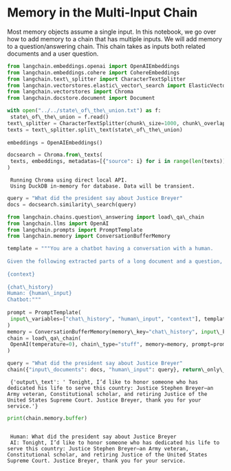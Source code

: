 # Memory in the Multi-Input Chain

Most memory objects assume a single input. In this notebook, we go over how to add memory to a chain that has multiple inputs. We will add memory to a question/answering chain. This chain takes as inputs both related documents and a user question.

```python
from langchain.embeddings.openai import OpenAIEmbeddings  
from langchain.embeddings.cohere import CohereEmbeddings  
from langchain.text\_splitter import CharacterTextSplitter  
from langchain.vectorstores.elastic\_vector\_search import ElasticVectorSearch  
from langchain.vectorstores import Chroma  
from langchain.docstore.document import Document  

```

```python
with open("../../state\_of\_the\_union.txt") as f:  
 state\_of\_the\_union = f.read()  
text\_splitter = CharacterTextSplitter(chunk\_size=1000, chunk\_overlap=0)  
texts = text\_splitter.split\_text(state\_of\_the\_union)  
  
embeddings = OpenAIEmbeddings()  

```

```python
docsearch = Chroma.from\_texts(  
 texts, embeddings, metadatas=[{"source": i} for i in range(len(texts))]  
)  

```

```text
 Running Chroma using direct local API.  
 Using DuckDB in-memory for database. Data will be transient.  

```

```python
query = "What did the president say about Justice Breyer"  
docs = docsearch.similarity\_search(query)  

```

```python
from langchain.chains.question\_answering import load\_qa\_chain  
from langchain.llms import OpenAI  
from langchain.prompts import PromptTemplate  
from langchain.memory import ConversationBufferMemory  

```

```python
template = """You are a chatbot having a conversation with a human.  
  
Given the following extracted parts of a long document and a question, create a final answer.  
  
{context}  
  
{chat\_history}  
Human: {human\_input}  
Chatbot:"""  
  
prompt = PromptTemplate(  
 input\_variables=["chat\_history", "human\_input", "context"], template=template  
)  
memory = ConversationBufferMemory(memory\_key="chat\_history", input\_key="human\_input")  
chain = load\_qa\_chain(  
 OpenAI(temperature=0), chain\_type="stuff", memory=memory, prompt=prompt  
)  

```

```python
query = "What did the president say about Justice Breyer"  
chain({"input\_documents": docs, "human\_input": query}, return\_only\_outputs=True)  

```

```text
 {'output\_text': ' Tonight, I’d like to honor someone who has dedicated his life to serve this country: Justice Stephen Breyer—an Army veteran, Constitutional scholar, and retiring Justice of the United States Supreme Court. Justice Breyer, thank you for your service.'}  

```

```python
print(chain.memory.buffer)  

```

```text
   
 Human: What did the president say about Justice Breyer  
 AI: Tonight, I’d like to honor someone who has dedicated his life to serve this country: Justice Stephen Breyer—an Army veteran, Constitutional scholar, and retiring Justice of the United States Supreme Court. Justice Breyer, thank you for your service.  

```
